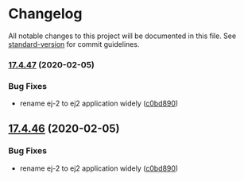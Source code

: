 # Changelog

All notable changes to this project will be documented in this file. See [standard-version](https://github.com/conventional-changelog/standard-version) for commit guidelines.

### [17.4.47](https://github.com/glyad/aurelia-ej2-plugin/compare/v17.5.0...v17.4.47) (2020-02-05)


### Bug Fixes

* rename ej-2 to ej2 application widely ([c0bd890](https://github.com/glyad/aurelia-ej2-plugin/commit/c0bd8908bf2738343b32272e6bd4775af246e5c5))

## [17.4.46](https://github.com/glyad/aurelia-ej2-plugin/compare/v17.5.0...v17.4.46) (2020-02-05)


### Bug Fixes

* rename ej-2 to ej2 application widely ([c0bd890](https://github.com/glyad/aurelia-ej2-plugin/commit/c0bd8908bf2738343b32272e6bd4775af246e5c5))
